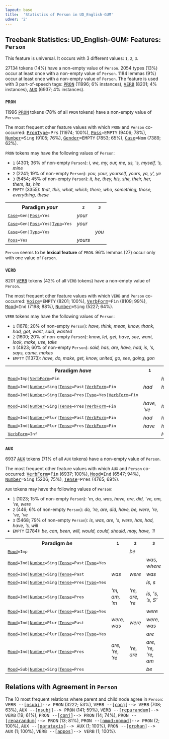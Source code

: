 ```yaml
---
layout: base
title:  'Statistics of Person in UD_English-GUM'
udver: '2'
---
```


## Treebank Statistics: UD_English-GUM: Features: `Person`

This feature is universal.
It occurs with 3 different values: `1`, `2`, `3`.

27134 tokens (14%) have a non-empty value of `Person`.
2054 types (13%) occur at least once with a non-empty value of `Person`.
1184 lemmas (9%) occur at least once with a non-empty value of `Person`.
The feature is used with 3 part-of-speech tags: <tt><a href="en_gum-pos-PRON.html">PRON</a></tt> (11996; 6% instances), <tt><a href="en_gum-pos-VERB.html">VERB</a></tt> (8201; 4% instances), <tt><a href="en_gum-pos-AUX.html">AUX</a></tt> (6937; 4% instances).

### `PRON`

11996 <tt><a href="en_gum-pos-PRON.html">PRON</a></tt> tokens (78% of all `PRON` tokens) have a non-empty value of `Person`.

The most frequent other feature values with which `PRON` and `Person` co-occurred: <tt><a href="en_gum-feat-PronType.html">PronType</a></tt><tt>=Prs</tt> (11974; 100%), <tt><a href="en_gum-feat-Poss.html">Poss</a></tt><tt>=EMPTY</tt> (9406; 78%), <tt><a href="en_gum-feat-Number.html">Number</a></tt><tt>=Sing</tt> (9105; 76%), <tt><a href="en_gum-feat-Gender.html">Gender</a></tt><tt>=EMPTY</tt> (7853; 65%), <tt><a href="en_gum-feat-Case.html">Case</a></tt><tt>=Nom</tt> (7389; 62%).

`PRON` tokens may have the following values of `Person`:

* `1` (4301; 36% of non-empty `Person`): <em>i, we, my, our, me, us, 's, myself, ’s, mine</em>
* `2` (2241; 19% of non-empty `Person`): <em>you, your, yourself, yours, ya, y', ye</em>
* `3` (5454; 45% of non-empty `Person`): <em>it, he, they, his, she, their, her, them, its, him</em>
* `EMPTY` (3355): <em>that, this, what, which, there, who, something, those, everything, these</em>

<table>
  <tr><th>Paradigm <i>your</i></th><th><tt>2</tt></th><th><tt>3</tt></th></tr>
  <tr><td><tt><tt><a href="en_gum-feat-Case.html">Case</a></tt><tt>=Gen</tt>|<tt><a href="en_gum-feat-Poss.html">Poss</a></tt><tt>=Yes</tt></tt></td><td><em>your</em></td><td></td></tr>
  <tr><td><tt><tt><a href="en_gum-feat-Case.html">Case</a></tt><tt>=Gen</tt>|<tt><a href="en_gum-feat-Poss.html">Poss</a></tt><tt>=Yes</tt>|<tt><a href="en_gum-feat-Typo.html">Typo</a></tt><tt>=Yes</tt></tt></td><td><em>your</em></td><td></td></tr>
  <tr><td><tt><tt><a href="en_gum-feat-Case.html">Case</a></tt><tt>=Gen</tt>|<tt><a href="en_gum-feat-Typo.html">Typo</a></tt><tt>=Yes</tt></tt></td><td></td><td><em>you</em></td></tr>
  <tr><td><tt><tt><a href="en_gum-feat-Poss.html">Poss</a></tt><tt>=Yes</tt></tt></td><td><em>yours</em></td><td></td></tr>
</table>

`Person` seems to be **lexical feature** of `PRON`. 96% lemmas (27) occur only with one value of `Person`.

### `VERB`

8201 <tt><a href="en_gum-pos-VERB.html">VERB</a></tt> tokens (42% of all `VERB` tokens) have a non-empty value of `Person`.

The most frequent other feature values with which `VERB` and `Person` co-occurred: <tt><a href="en_gum-feat-Voice.html">Voice</a></tt><tt>=EMPTY</tt> (8201; 100%), <tt><a href="en_gum-feat-VerbForm.html">VerbForm</a></tt><tt>=Fin</tt> (8109; 99%), <tt><a href="en_gum-feat-Mood.html">Mood</a></tt><tt>=Ind</tt> (7198; 88%), <tt><a href="en_gum-feat-Number.html">Number</a></tt><tt>=Sing</tt> (5227; 64%).

`VERB` tokens may have the following values of `Person`:

* `1` (1678; 20% of non-empty `Person`): <em>have, think, mean, know, thank, had, got, want, said, wanted</em>
* `2` (1600; 20% of non-empty `Person`): <em>know, let, get, have, see, want, look, make, use, take</em>
* `3` (4923; 60% of non-empty `Person`): <em>said, has, are, have, had, is, 's, says, came, makes</em>
* `EMPTY` (11373): <em>have, do, make, get, know, united, go, see, going, gon</em>

<table>
  <tr><th>Paradigm <i>have</i></th><th><tt>1</tt></th><th><tt>2</tt></th><th><tt>3</tt></th></tr>
  <tr><td><tt><tt><a href="en_gum-feat-Mood.html">Mood</a></tt><tt>=Imp</tt>|<tt><a href="en_gum-feat-VerbForm.html">VerbForm</a></tt><tt>=Fin</tt></tt></td><td></td><td><em>have</em></td><td></td></tr>
  <tr><td><tt><tt><a href="en_gum-feat-Mood.html">Mood</a></tt><tt>=Ind</tt>|<tt><a href="en_gum-feat-Number.html">Number</a></tt><tt>=Sing</tt>|<tt><a href="en_gum-feat-Tense.html">Tense</a></tt><tt>=Past</tt>|<tt><a href="en_gum-feat-VerbForm.html">VerbForm</a></tt><tt>=Fin</tt></tt></td><td><em>had</em></td><td><em>had</em></td><td><em>had</em></td></tr>
  <tr><td><tt><tt><a href="en_gum-feat-Mood.html">Mood</a></tt><tt>=Ind</tt>|<tt><a href="en_gum-feat-Number.html">Number</a></tt><tt>=Sing</tt>|<tt><a href="en_gum-feat-Tense.html">Tense</a></tt><tt>=Pres</tt>|<tt><a href="en_gum-feat-Typo.html">Typo</a></tt><tt>=Yes</tt>|<tt><a href="en_gum-feat-VerbForm.html">VerbForm</a></tt><tt>=Fin</tt></tt></td><td></td><td></td><td><em>has</em></td></tr>
  <tr><td><tt><tt><a href="en_gum-feat-Mood.html">Mood</a></tt><tt>=Ind</tt>|<tt><a href="en_gum-feat-Number.html">Number</a></tt><tt>=Sing</tt>|<tt><a href="en_gum-feat-Tense.html">Tense</a></tt><tt>=Pres</tt>|<tt><a href="en_gum-feat-VerbForm.html">VerbForm</a></tt><tt>=Fin</tt></tt></td><td><em>have, 've</em></td><td><em>have</em></td><td><em>has</em></td></tr>
  <tr><td><tt><tt><a href="en_gum-feat-Mood.html">Mood</a></tt><tt>=Ind</tt>|<tt><a href="en_gum-feat-Number.html">Number</a></tt><tt>=Plur</tt>|<tt><a href="en_gum-feat-Tense.html">Tense</a></tt><tt>=Past</tt>|<tt><a href="en_gum-feat-VerbForm.html">VerbForm</a></tt><tt>=Fin</tt></tt></td><td><em>had</em></td><td><em>had</em></td><td><em>had</em></td></tr>
  <tr><td><tt><tt><a href="en_gum-feat-Mood.html">Mood</a></tt><tt>=Ind</tt>|<tt><a href="en_gum-feat-Number.html">Number</a></tt><tt>=Plur</tt>|<tt><a href="en_gum-feat-Tense.html">Tense</a></tt><tt>=Pres</tt>|<tt><a href="en_gum-feat-VerbForm.html">VerbForm</a></tt><tt>=Fin</tt></tt></td><td><em>have</em></td><td><em>have</em></td><td><em>have</em></td></tr>
  <tr><td><tt><tt><a href="en_gum-feat-VerbForm.html">VerbForm</a></tt><tt>=Inf</tt></tt></td><td></td><td><em>Have</em></td><td></td></tr>
</table>

### `AUX`

6937 <tt><a href="en_gum-pos-AUX.html">AUX</a></tt> tokens (71% of all `AUX` tokens) have a non-empty value of `Person`.

The most frequent other feature values with which `AUX` and `Person` co-occurred: <tt><a href="en_gum-feat-VerbForm.html">VerbForm</a></tt><tt>=Fin</tt> (6937; 100%), <tt><a href="en_gum-feat-Mood.html">Mood</a></tt><tt>=Ind</tt> (6547; 94%), <tt><a href="en_gum-feat-Number.html">Number</a></tt><tt>=Sing</tt> (5206; 75%), <tt><a href="en_gum-feat-Tense.html">Tense</a></tt><tt>=Pres</tt> (4765; 69%).

`AUX` tokens may have the following values of `Person`:

* `1` (1023; 15% of non-empty `Person`): <em>'m, do, was, have, are, did, 've, am, 're, were</em>
* `2` (446; 6% of non-empty `Person`): <em>do, 're, are, did, have, be, were, ’re, 've, ’ve</em>
* `3` (5468; 79% of non-empty `Person`): <em>is, was, are, 's, were, has, had, have, ’s, will</em>
* `EMPTY` (2784): <em>be, can, been, will, would, could, should, may, have, 'll</em>

<table>
  <tr><th>Paradigm <i>be</i></th><th><tt>1</tt></th><th><tt>2</tt></th><th><tt>3</tt></th></tr>
  <tr><td><tt><tt><a href="en_gum-feat-Mood.html">Mood</a></tt><tt>=Imp</tt></tt></td><td></td><td><em>be</em></td><td></td></tr>
  <tr><td><tt><tt><a href="en_gum-feat-Mood.html">Mood</a></tt><tt>=Ind</tt>|<tt><a href="en_gum-feat-Number.html">Number</a></tt><tt>=Sing</tt>|<tt><a href="en_gum-feat-Tense.html">Tense</a></tt><tt>=Past</tt>|<tt><a href="en_gum-feat-Typo.html">Typo</a></tt><tt>=Yes</tt></tt></td><td></td><td></td><td><em>was, where</em></td></tr>
  <tr><td><tt><tt><a href="en_gum-feat-Mood.html">Mood</a></tt><tt>=Ind</tt>|<tt><a href="en_gum-feat-Number.html">Number</a></tt><tt>=Sing</tt>|<tt><a href="en_gum-feat-Tense.html">Tense</a></tt><tt>=Past</tt></tt></td><td><em>was</em></td><td><em>were</em></td><td><em>was</em></td></tr>
  <tr><td><tt><tt><a href="en_gum-feat-Mood.html">Mood</a></tt><tt>=Ind</tt>|<tt><a href="en_gum-feat-Number.html">Number</a></tt><tt>=Sing</tt>|<tt><a href="en_gum-feat-Tense.html">Tense</a></tt><tt>=Pres</tt>|<tt><a href="en_gum-feat-Typo.html">Typo</a></tt><tt>=Yes</tt></tt></td><td></td><td></td><td><em>is, s</em></td></tr>
  <tr><td><tt><tt><a href="en_gum-feat-Mood.html">Mood</a></tt><tt>=Ind</tt>|<tt><a href="en_gum-feat-Number.html">Number</a></tt><tt>=Sing</tt>|<tt><a href="en_gum-feat-Tense.html">Tense</a></tt><tt>=Pres</tt></tt></td><td><em>'m, am, ’m</em></td><td><em>'re, are, ’re</em></td><td><em>is, 's, ’s, S’</em></td></tr>
  <tr><td><tt><tt><a href="en_gum-feat-Mood.html">Mood</a></tt><tt>=Ind</tt>|<tt><a href="en_gum-feat-Number.html">Number</a></tt><tt>=Plur</tt>|<tt><a href="en_gum-feat-Tense.html">Tense</a></tt><tt>=Past</tt>|<tt><a href="en_gum-feat-Typo.html">Typo</a></tt><tt>=Yes</tt></tt></td><td></td><td></td><td><em>were</em></td></tr>
  <tr><td><tt><tt><a href="en_gum-feat-Mood.html">Mood</a></tt><tt>=Ind</tt>|<tt><a href="en_gum-feat-Number.html">Number</a></tt><tt>=Plur</tt>|<tt><a href="en_gum-feat-Tense.html">Tense</a></tt><tt>=Past</tt></tt></td><td><em>were, was</em></td><td><em>were</em></td><td><em>were, was</em></td></tr>
  <tr><td><tt><tt><a href="en_gum-feat-Mood.html">Mood</a></tt><tt>=Ind</tt>|<tt><a href="en_gum-feat-Number.html">Number</a></tt><tt>=Plur</tt>|<tt><a href="en_gum-feat-Tense.html">Tense</a></tt><tt>=Pres</tt>|<tt><a href="en_gum-feat-Typo.html">Typo</a></tt><tt>=Yes</tt></tt></td><td></td><td></td><td><em>are</em></td></tr>
  <tr><td><tt><tt><a href="en_gum-feat-Mood.html">Mood</a></tt><tt>=Ind</tt>|<tt><a href="en_gum-feat-Number.html">Number</a></tt><tt>=Plur</tt>|<tt><a href="en_gum-feat-Tense.html">Tense</a></tt><tt>=Pres</tt></tt></td><td><em>are, 're, ’re</em></td><td><em>'re, are</em></td><td><em>are, 're, ’re, am</em></td></tr>
  <tr><td><tt><tt><a href="en_gum-feat-Mood.html">Mood</a></tt><tt>=Sub</tt>|<tt><a href="en_gum-feat-Number.html">Number</a></tt><tt>=Sing</tt>|<tt><a href="en_gum-feat-Tense.html">Tense</a></tt><tt>=Pres</tt></tt></td><td></td><td></td><td><em>be</em></td></tr>
</table>

## Relations with Agreement in `Person`

The 10 most frequent relations where parent and child node agree in `Person`:
<tt>VERB --[<tt><a href="en_gum-dep-nsubj.html">nsubj</a></tt>]--> PRON</tt> (3222; 53%),
<tt>VERB --[<tt><a href="en_gum-dep-conj.html">conj</a></tt>]--> VERB</tt> (708; 63%),
<tt>AUX --[<tt><a href="en_gum-dep-nsubj.html">nsubj</a></tt>]--> PRON</tt> (141; 59%),
<tt>VERB --[<tt><a href="en_gum-dep-reparandum.html">reparandum</a></tt>]--> VERB</tt> (19; 61%),
<tt>PRON --[<tt><a href="en_gum-dep-conj.html">conj</a></tt>]--> PRON</tt> (14; 74%),
<tt>PRON --[<tt><a href="en_gum-dep-reparandum.html">reparandum</a></tt>]--> PRON</tt> (13; 81%),
<tt>PRON --[<tt><a href="en_gum-dep-nmod-npmod.html">nmod:npmod</a></tt>]--> PRON</tt> (2; 100%),
<tt>AUX --[<tt><a href="en_gum-dep-parataxis.html">parataxis</a></tt>]--> AUX</tt> (1; 100%),
<tt>PRON --[<tt><a href="en_gum-dep-orphan.html">orphan</a></tt>]--> AUX</tt> (1; 100%),
<tt>VERB --[<tt><a href="en_gum-dep-appos.html">appos</a></tt>]--> VERB</tt> (1; 100%).

